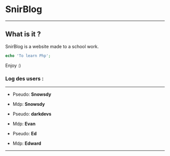 # SnirBlog
---
## What is it ?
SnirBlog is a website made to a school work.
```php
echo 'To learn Php';
```
Enjoy :)

### Log des users :

---

-   Pseudo: **Snowsdy**
-   Mdp: **Snowsdy**

-   Pseudo: **darkdevs**
-   Mdp: **Evan**

-   Pseudo: **Ed**
-   Mdp: **Edward**

---
